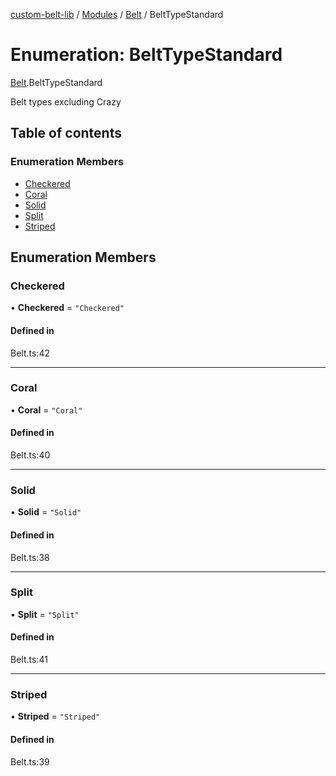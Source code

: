 [custom-belt-lib](../README.md) / [Modules](../modules.md) / [Belt](../modules/Belt.md) / BeltTypeStandard

# Enumeration: BeltTypeStandard

[Belt](../modules/Belt.md).BeltTypeStandard

Belt types excluding Crazy

## Table of contents

### Enumeration Members

- [Checkered](Belt.BeltTypeStandard.md#checkered)
- [Coral](Belt.BeltTypeStandard.md#coral)
- [Solid](Belt.BeltTypeStandard.md#solid)
- [Split](Belt.BeltTypeStandard.md#split)
- [Striped](Belt.BeltTypeStandard.md#striped)

## Enumeration Members

### Checkered

• **Checkered** = ``"Checkered"``

#### Defined in

Belt.ts:42

___

### Coral

• **Coral** = ``"Coral"``

#### Defined in

Belt.ts:40

___

### Solid

• **Solid** = ``"Solid"``

#### Defined in

Belt.ts:38

___

### Split

• **Split** = ``"Split"``

#### Defined in

Belt.ts:41

___

### Striped

• **Striped** = ``"Striped"``

#### Defined in

Belt.ts:39
